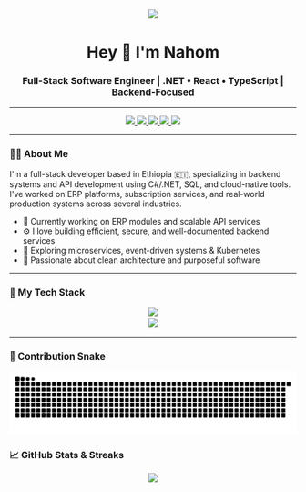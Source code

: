 <div align="center">
  <img height="150" src="https://media.giphy.com/media/M9gbBd9nbDrOTu1Mqx/giphy.gif" />
</div>

<h1 align="center">Hey 👋 I'm Nahom</h1>
<h3 align="center">Full-Stack Software Engineer | .NET • React • TypeScript | Backend-Focused</h3>

---

<div align="center">
  <a href="https://linkedin.com/in/nahomwores" target="_blank">
    <img src="https://img.shields.io/static/v1?message=LinkedIn&logo=linkedin&label=&color=0077B5&logoColor=white&style=for-the-badge" height="25" />
  </a>
  <a href="https://x.com/nwg347" target="_blank">
    <img src="https://img.shields.io/static/v1?message=x&logo=x&label=&color=1DA1F2&logoColor=white&style=for-the-badge" height="25" />
  </a>
  <a href="https://discord.com/users/795582615704174613" target="_blank">
    <img src="https://img.shields.io/static/v1?message=discord&logo=discord&label=&color=1DA1F2&logoColor=white&style=for-the-badge" height="25" />
  </a>
   <a href="https://gitlab.com/nahomwores" target="_blank">
    <img src="https://img.shields.io/static/v1?message=gitlab&logo=gitlab&label=&color=1DA1F2&logoColor=white&style=for-the-badge" height="25" />
  </a>
  <a href="mailto:nahomwores7@gmail.com" target="_blank">
    <img src="https://img.shields.io/static/v1?message=Email&logo=gmail&label=&color=D14836&logoColor=white&style=for-the-badge" height="25" />
  </a>
  
</div>

---

### 👨‍💻 About Me

I'm a full-stack developer based in Ethiopia 🇪🇹, specializing in backend systems and API development using C#/.NET, SQL, and cloud-native tools. I've worked on ERP platforms, subscription services, and real-world production systems across several industries.

- 🔭 Currently working on ERP modules and scalable API services  
- ⚙️ I love building efficient, secure, and well-documented backend services  
- 🌱 Exploring microservices, event-driven systems & Kubernetes  
- 🎯 Passionate about clean architecture and purposeful software

---

### 🧰 My Tech Stack

<div align="center">
  <img src="https://skillicons.dev/icons?i=cs,dotnet,ts,js,react,nodejs,express,html,css" height="45" />
  <br />
  <img src="https://skillicons.dev/icons?i=azure,docker,kubernetes,postgres,mongodb,redis" height="45" />
</div>

---
### 🐍 Contribution Snake
![snake gif](https://github.com/nahomwg/nahomwg/blob/output/github-snake-dark.svg)

### 📈 GitHub Stats & Streaks

<div align="center">
  <img src="https://streak-stats.demolab.com?user=nahomwg&theme=dark&hide_border=false&border_radius=5" height="180" />
  <br />
  <img src="https
